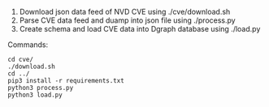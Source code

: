 1. Download json data feed of NVD CVE using ./cve/download.sh
2. Parse CVE data feed and duamp into json file using ./process.py
3. Create schema and load CVE data into Dgraph database using ./load.py

Commands:
```shellscript
cd cve/
./download.sh
cd ../
pip3 install -r requirements.txt
python3 process.py
python3 load.py
```